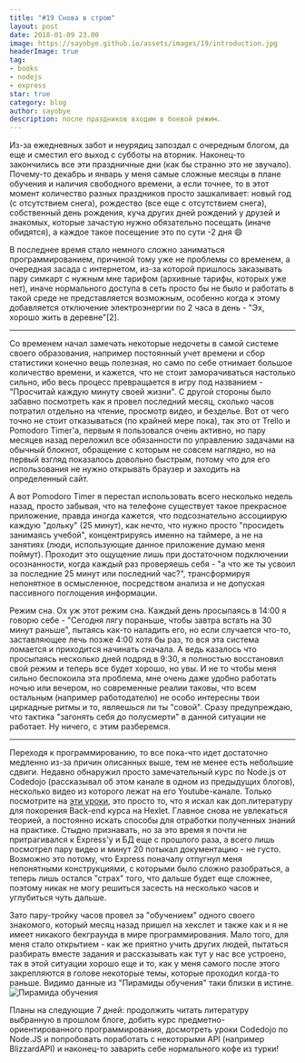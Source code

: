 ```yaml
---
title: "#19 Снова в строю"
layout: post
date: 2018-01-09 23.00
image: https://sayobye.github.io/assets/images/19/introduction.jpg
headerImage: true
tag:
- books
- nodejs
- express
star: true
category: blog
author: sayobye
description: после праздников входим в боевой режим.
---
```


Из-за ежедневных забот и неурядиц запоздал с очередным блогом, да еще и сместил его выход с субботы на вторник. Наконец-то закончились все эти праздничные дни (как бы странно это не звучало). Почему-то декабрь и январь у меня самые сложные месяцы в плане обучения и наличия свободного времени, а если точнее, то в этот момент количество разных праздников просто зашкаливает: новый год (с отсутствием снега), рождество (все еще с отсутствием снега), собственный день рождения, куча других дней рождений у друзей и знакомых, которые зачастую нужно обязательно посещать (иначе обидятся), а каждое такое посещение это по сути -2 дня :smile:

В последнее время стало немного сложно заниматься программированием, причиной тому уже не проблемы со временем, а очередная засада с интернетом, из-за которой пришлось заказывать пару симкарт с нужным мне тарифом (архивные тарифы, которых уже нет), иначе нормального доступа в сеть просто бы не было и работать в такой среде не представляется возможным, особенно когда к этому добавляется отключение электроэнергии по 2 часа в день - "Эх, хорошо жить в деревне"[2].
* * * 
Со временем начал замечать некоторые недочеты в самой системе своего образования, например постоянный учет времени и сбор статистики конечно вещь полезная, но само по себе отнимает большое количество времени, и кажется, что не стоит заморачиваться настолько сильно, ибо весь процесс превращается в игру под названием - "Просчитай каждую минуту своей жизни". С другой стороны было забавно посмотреть как я провел последний месяц, сколько часов потратил отдельно на чтение, просмотр видео, и безделье. Вот от чего точно не стоит отказываться (по крайней мере пока), так это от Trello и Pomodoro Timer'а, первым я пользовался очень активно, но пару месяцев назад переложил все обязанности по управлению задачами на обычный блокнот, обращение с которым не совсем наглядно, но на первый взгляд показалось довольно быстрым, потому что для его использования не нужно открывать браузер и заходить на определенный сайт.

А вот Pomodoro Timer я перестал использовать всего несколько недель назад, просто забывая, что на телефоне существует такое прекрасное приложение, правда иногда кажется, что подсознательно ассоциирую каждую "дольку" (25 минут), как нечто, что нужно просто "просидеть занимаясь учебой", концентрируясь именно на таймере, а не на занятиях (люди, использующие данное приложение думаю меня поймут). Проходит это ощущение лишь при достаточном подключении осознанности, когда каждый раз проверяешь себя - "а что же ты усвоил за последние 25 минут или последний час?", трансформируя непонятное в осмысленное, посредством анализа и не допуская пассивного поглощения информации.   

Режим сна. Ох уж этот режим сна. Каждый день просыпаясь в 14:00 я говорю себе - "Сегодня лягу пораньше, чтобы завтра встать на 30 минут раньше", пытаясь как-то наладить его, но если случается что-то, заставляющее лечь позже 4:00 хотя бы раз, то вся эта система ломается и приходится начинать сначала. А ведь казалось что просыпаясь несколько дней подряд в 9:30, я полностью восстановил свой режим и теперь все будет хорошо, но увы. И не то чтобы меня сильно беспокоила эта проблема, мне очень даже удобно работать ночью или вечером, но современные реалии таковы, что всем остальным (например работодателю) не особо интересны твои циркадные ритмы и то, являешься ли ты "совой". Сразу предупреждаю, что тактика "загонять себя до полусмерти" в данной ситуации не работает. Ну ничего, с этим разберемся.

* * * 

Переходя к программированию, то все пока-что идет достаточно медленно из-за причин описанных выше, тем не менее есть небольшие сдвиги. Недавно обнаружил просто замечательный курс по Node.js от Codedojo (рассказывал об этом канале в одном из предыдущих блогов), несколько видео из которого лежат на его Youtube-канале. Только посмотрите на [эти уроки](https://codedojo.ru/store/nodejs-basics), это просто то, что я искал как доп.литературу для покорения Back-end курса на Hexlet. Главное снова не увлекаться теорией, а постоянно искать способы для отработки полученных знаний на практике. Стыдно признавать, но за это время я почти не притрагивался к Express'y и БД еще с прошлого раза, а всего лишь посмотрел пару видео и минут 20 потыкал документацию - не густо. Возможно это потому, что Express поначалу отпугнул меня непонятными конструкциями, с которыми было сложно разобраться, а теперь лишь остался "страх" того, что дальше будет еще сложнее, поэтому никак не могу решиться засесть на несколько часов и углубиться чуть дальше. 

Зато пару-тройку часов провел за "обучением" одного своего знакомого, который месяц назад пришел на хекслет и также как и я не имеет никакого бекграунда в мире программирования. Мало того, для меня стало открытием - как же приятно учить других людей, пытаться разбирать вместе задания и рассказывать как тут у нас все устроено, так в этой ситуации хорошо еще и то, как у меня самого после этого закрепляются в голове некоторые темы, которые проходил когда-то раньше. Видимо данные из "Пирамиды обучения" таки близки в истине. 
![Пирамида обучения](https://sayobye.github.io/assets/images/19/piramida.jpg)

Планы на следующие 7 дней: продолжить читать литературу выбранную в прошлом блоге, добить курс предметно-ориентированного программирования, досмотреть уроки Codedojo по Node.JS и попробовать поработать с некоторыми API (например BlizzardAPI) и наконец-то заварить себе нормального кофе из турки!



 
